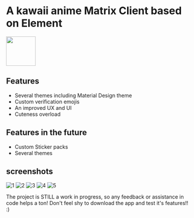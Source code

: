 # A kawaii anime Matrix Client based on Element
<a href="https://play.google.com/store/apps/details?id=animent.ashlee.app" alt="Get it on Google Play" target="_blank"><img src="https://play.google.com/intl/en_us/badges/images/generic/en_badge_web_generic.png" height="80"></a>
## Features
- Several themes including Material Design theme
- Custom verification emojis
- An improved UX and UI
- Cuteness overload

## Features in the future
- Custom Sticker packs
- Several themes

## screenshots
![1](Screenshots/Screenshot_20230829_153939.png)
![2](Screenshots/Screenshot_20230829_154006.png)
![3](Screenshots/Screenshot_20230829_154025.png)
![4](Screenshots/Screenshot_20230829_154117.png)
![5](Screenshots/Screenshot_20230829_154244.png)

The project is STILL a work in progress, so any feedback or assistance in code helps a ton! Don't feel shy to download the app and test it's features!! :)
